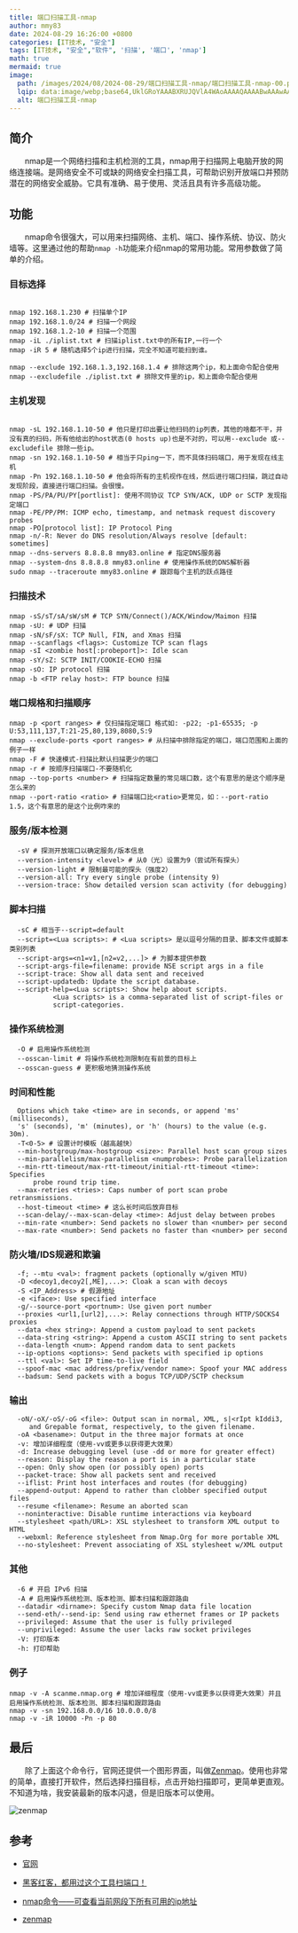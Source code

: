 ```yaml
---
title: 端口扫描工具-nmap
author: mmy83
date: 2024-08-29 16:26:00 +0800
categories: [IT技术, "安全"]
tags: [IT技术, "安全","软件", '扫描', '端口', 'nmap']
math: true
mermaid: true
image:
  path: /images/2024/08/2024-08-29/端口扫描工具-nmap/端口扫描工具-nmap-00.png
  lqip: data:image/webp;base64,UklGRoYAAABXRUJQVlA4WAoAAAAQAAAABwAAAwAAQUxQSCEAAAAAAEHB8e+8PgCB//7//v7/e1Ca7f//7JdMAE7T07rKPgAAVlA4ID4AAAAQAgCdASoIAAQAAUAmJYgCdLoAAxoaJ4EAAP72NGIvv+yLDRye3PlWO90LfpdmGO1FKbxbFIbmfrUIzWrEAA==
  alt: 端口扫描工具-nmap
---
```


## 简介

&emsp;&emsp;nmap是一个网络扫描和主机检测的工具，nmap用于扫描网上电脑开放的网络连接端。是网络安全不可或缺的网络安全扫描工具，可帮助识别开放端口并预防潜在的网络安全威胁。它具有准确、易于使用、灵活且具有许多高级功能。

## 功能

&emsp;&emsp;nmap命令很强大，可以用来扫描网络、主机、端口、操作系统、协议、防火墙等。这里通过他的帮助```nmap -h```功能来介绍nmap的常用功能。常用参数做了简单的介绍。

### 目标选择

```shell

nmap 192.168.1.230 # 扫描单个IP
nmap 192.168.1.0/24 # 扫描一个网段
nmap 192.168.1.2-10 # 扫描一个范围
nmap -iL ./iplist.txt # 扫描iplist.txt中的所有IP,一行一个
nmap -iR 5 # 随机选择5个ip进行扫描，完全不知道可能扫到谁。

nmap --exclude 192.168.1.3,192.168.1.4 # 排除这两个ip，和上面命令配合使用
nmap --excludefile ./iplist.txt # 排除文件里的ip，和上面命令配合使用

```

### 主机发现

```shell

nmap -sL 192.168.1.10-50 # 他只是打印出要让他扫码的ip列表，其他的啥都不干，并没有真的扫码，所有他给出的host状态(0 hosts up)也是不对的，可以用--exclude 或--excludefile 排除一些ip。
nmap -sn 192.168.1.10-50 # 相当于只ping一下，而不具体扫码端口，用于发现在线主机
nmap -Pn 192.168.1.10-50 # 他会将所有的主机视作在线，然后进行端口扫描，跳过自动发现阶段，直接进行端口扫描。会很慢。
nmap -PS/PA/PU/PY[portlist]: 使用不同协议 TCP SYN/ACK, UDP or SCTP 发现指定端口
nmap -PE/PP/PM: ICMP echo, timestamp, and netmask request discovery probes
nmap -PO[protocol list]: IP Protocol Ping
nmap -n/-R: Never do DNS resolution/Always resolve [default: sometimes]
nmap --dns-servers 8.8.8.8 mmy83.online # 指定DNS服务器
nmap --system-dns 8.8.8.8 mmy83.online # 使用操作系统的DNS解析器
sudo nmap --traceroute mmy83.online # 跟踪每个主机的跃点路径

```

### 扫描技术

```shell
nmap -sS/sT/sA/sW/sM # TCP SYN/Connect()/ACK/Window/Maimon 扫描
nmap -sU: # UDP 扫描
nmap -sN/sF/sX: TCP Null, FIN, and Xmas 扫描
nmap --scanflags <flags>: Customize TCP scan flags
nmap -sI <zombie host[:probeport]>: Idle scan
nmap -sY/sZ: SCTP INIT/COOKIE-ECHO 扫描
nmap -sO: IP protocol 扫描
nmap -b <FTP relay host>: FTP bounce 扫描
```

### 端口规格和扫描顺序

```shell
nmap -p <port ranges> # 仅扫描指定端口 格式如: -p22; -p1-65535; -p U:53,111,137,T:21-25,80,139,8080,S:9
nmap --exclude-ports <port ranges> # 从扫描中排除指定的端口，端口范围和上面的例子一样
nmap -F # 快速模式-扫描比默认扫描更少的端口
nmap -r # 按顺序扫描端口-不要随机化
nmap --top-ports <number> # 扫描指定数量的常见端口数，这个有意思的是这个顺序是怎么来的
nmap --port-ratio <ratio> # 扫描端口比<ratio>更常见，如：--port-ratio 1.5，这个有意思的是这个比例咋来的
```

### 服务/版本检测

```shell
  -sV # 探测开放端口以确定服务/版本信息
  --version-intensity <level> # 从0（光）设置为9（尝试所有探头）
  --version-light # 限制最可能的探头（强度2）
  --version-all: Try every single probe (intensity 9)
  --version-trace: Show detailed version scan activity (for debugging)
```

### 脚本扫描

```console
  -sC # 相当于--script=default
  --script=<Lua scripts>: # <Lua scripts> 是以逗号分隔的目录、脚本文件或脚本类别列表
  --script-args=<n1=v1,[n2=v2,...]> # 为脚本提供参数
  --script-args-file=filename: provide NSE script args in a file
  --script-trace: Show all data sent and received
  --script-updatedb: Update the script database.
  --script-help=<Lua scripts>: Show help about scripts.
           <Lua scripts> is a comma-separated list of script-files or
           script-categories.
```

### 操作系统检测

```shell
  -O # 启用操作系统检测
  --osscan-limit # 将操作系统检测限制在有前景的目标上
  --osscan-guess # 更积极地猜测操作系统
```

### 时间和性能

```shell
  Options which take <time> are in seconds, or append 'ms' (milliseconds),
  's' (seconds), 'm' (minutes), or 'h' (hours) to the value (e.g. 30m).
  -T<0-5> # 设置计时模板（越高越快）
  --min-hostgroup/max-hostgroup <size>: Parallel host scan group sizes
  --min-parallelism/max-parallelism <numprobes>: Probe parallelization
  --min-rtt-timeout/max-rtt-timeout/initial-rtt-timeout <time>: Specifies
      probe round trip time.
  --max-retries <tries>: Caps number of port scan probe retransmissions.
  --host-timeout <time> # 这么长时间后放弃目标
  --scan-delay/--max-scan-delay <time>: Adjust delay between probes
  --min-rate <number>: Send packets no slower than <number> per second
  --max-rate <number>: Send packets no faster than <number> per second
```

### 防火墙/IDS规避和欺骗

```shell
  -f; --mtu <val>: fragment packets (optionally w/given MTU)
  -D <decoy1,decoy2[,ME],...>: Cloak a scan with decoys
  -S <IP_Address> # 假源地址
  -e <iface>: Use specified interface
  -g/--source-port <portnum>: Use given port number
  --proxies <url1,[url2],...>: Relay connections through HTTP/SOCKS4 proxies
  --data <hex string>: Append a custom payload to sent packets
  --data-string <string>: Append a custom ASCII string to sent packets
  --data-length <num>: Append random data to sent packets
  --ip-options <options>: Send packets with specified ip options
  --ttl <val>: Set IP time-to-live field
  --spoof-mac <mac address/prefix/vendor name>: Spoof your MAC address
  --badsum: Send packets with a bogus TCP/UDP/SCTP checksum
```

### 输出

```console
  -oN/-oX/-oS/-oG <file>: Output scan in normal, XML, s|<rIpt kIddi3,
     and Grepable format, respectively, to the given filename.
  -oA <basename>: Output in the three major formats at once
  -v: 增加详细程度（使用-vv或更多以获得更大效果）
  -d: Increase debugging level (use -dd or more for greater effect)
  --reason: Display the reason a port is in a particular state
  --open: Only show open (or possibly open) ports
  --packet-trace: Show all packets sent and received
  --iflist: Print host interfaces and routes (for debugging)
  --append-output: Append to rather than clobber specified output files
  --resume <filename>: Resume an aborted scan
  --noninteractive: Disable runtime interactions via keyboard
  --stylesheet <path/URL>: XSL stylesheet to transform XML output to HTML
  --webxml: Reference stylesheet from Nmap.Org for more portable XML
  --no-stylesheet: Prevent associating of XSL stylesheet w/XML output
```

### 其他

```console
  -6 # 开启 IPv6 扫描
  -A # 启用操作系统检测、版本检测、脚本扫描和跟踪路由
  --datadir <dirname>: Specify custom Nmap data file location
  --send-eth/--send-ip: Send using raw ethernet frames or IP packets
  --privileged: Assume that the user is fully privileged
  --unprivileged: Assume the user lacks raw socket privileges
  -V: 打印版本
  -h: 打印帮助
```

### 例子

```shell
nmap -v -A scanme.nmap.org # 增加详细程度（使用-vv或更多以获得更大效果）并且 启用操作系统检测、版本检测、脚本扫描和跟踪路由
nmap -v -sn 192.168.0.0/16 10.0.0.0/8
nmap -v -iR 10000 -Pn -p 80
```

## 最后

&emsp;&emsp;除了上面这个命令行，官网还提供一个图形界面，叫做[Zenmap](https://nmap.org/zenmap/)。使用也非常的简单，直接打开软件，然后选择扫描目标，点击开始扫描即可，更简单更直观。不知道为啥，我安装最新的版本闪退，但是旧版本可以使用。

![zenmap](/images/2024/08/2024-08-29/端口扫描工具-nmap/端口扫描工具-nmap-01.png)

## 参考

+ [官网](https://nmap.org/book/man.html)

+ [黑客红客，都用过这个工具扫端口！](https://mp.weixin.qq.com/s/X_5di8WOFAitwnfwIJ-LRw)

+ [nmap命令——可查看当前网段下所有可用的ip地址](https://blog.csdn.net/FangsTun/article/details/138356807)

+ [zenmap](https://nmap.org/zenmap/)
